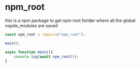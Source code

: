 # npm_root

this is a npm package to get npm root forlder where all the global nopde_modules are saved


```js
const npm_root = require("npm_root");

main();

async function main(){
    console.log(await npm_root());
}

```
